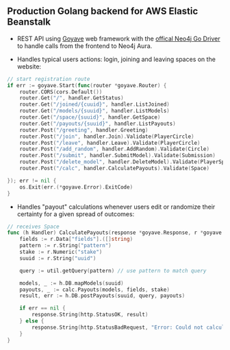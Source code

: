 ## Production Golang backend for AWS Elastic Beanstalk

- REST API using [Goyave](https://goyave.dev/guide/installation.html) web framework with the [offical Neo4j Go Driver](https://github.com/neo4j/neo4j-go-driver) to handle calls from the frontend to Neo4j Aura.
 
- Handles typical users actions: login, joining and leaving spaces on the website:

``` go
// start registration route
if err := goyave.Start(func(router *goyave.Router) {
	router.CORS(cors.Default())
	router.Get("/", handler.GetStatus)
	router.Get("/joined/{cuuid}", handler.ListJoined)
	router.Get("/models/{suuid}", handler.ListModels)
	router.Get("/space/{suuid}", handler.GetSpace)
	router.Get("/payouts/{suuid}", handler.ListPayouts)
	router.Post("/greeting", handler.Greeting)
	router.Post("/join", handler.Join).Validate(PlayerCircle)
	router.Post("/leave", handler.Leave).Validate(PlayerCircle)
	router.Post("/add_random", handler.AddRandom).Validate(Circle)
	router.Post("/submit", handler.SubmitModel).Validate(Submission)
	router.Post("/delete_model", handler.DeleteModel).Validate(PlayerSpace)
	router.Post("/calc", handler.CalculatePayouts).Validate(Space)

}); err != nil {
	os.Exit(err.(*goyave.Error).ExitCode)
}
```

- Handles "payout" calculations whenever users edit or randomize their certainty for a given spread of outcomes:
``` go
// receives Space
func (h Handler) CalculatePayouts(response *goyave.Response, r *goyave.Request) {
	fields := r.Data["fields"].([]string)
	pattern := r.String("pattern")
	stake := r.Numeric("stake")
	suuid := r.String("uuid")

	query := util.getQuery(pattern) // use pattern to match query

	models, _ := h.DB.mapModels(suuid)
	payouts, _ := calc.Payouts(models, fields, stake)
	result, err := h.DB.postPayouts(suuid, query, payouts)

	if err == nil {
		response.String(http.StatusOK, result)
	} else {
		response.String(http.StatusBadRequest, "Error: Could not calculate payouts.") // 400
	}
}
```
